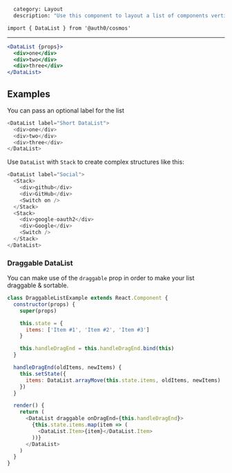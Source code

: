 ```meta
  category: Layout
  description: "Use this component to layout a list of components vertically"
```

`import { DataList } from '@auth0/cosmos'`

---

```jsx
<DataList {props}>
  <div>one</div>
  <div>two</div>
  <div>three</div>
</DataList>
```

## Examples

You can pass an optional label for the list

```js
<DataList label="Short DataList">
  <div>one</div>
  <div>two</div>
  <div>three</div>
</DataList>
```

Use `DataList` with `Stack` to create complex structures like this:

```js
<DataList label="Social">
  <Stack>
    <div>github</div>
    <div>GitHub</div>
    <Switch on />
  </Stack>
  <Stack>
    <div>google-oauth2</div>
    <div>Google</div>
    <Switch />
  </Stack>
</DataList>
```

### Draggable DataList

You can make use of the `draggable` prop in order to make your list draggable & sortable.

```js
class DraggableListExample extends React.Component {
  constructor(props) {
    super(props)

    this.state = {
      items: ['Item #1', 'Item #2', 'Item #3']
    }

    this.handleDragEnd = this.handleDragEnd.bind(this)
  }

  handleDragEnd(oldItems, newItems) {
    this.setState({
      items: DataList.arrayMove(this.state.items, oldItems, newItems)
    })
  }

  render() {
    return (
      <DataList draggable onDragEnd={this.handleDragEnd}>
        {this.state.items.map(item => (
          <DataList.Item>{item}</DataList.Item>
        ))}
      </DataList>
    )
  }
}
```
